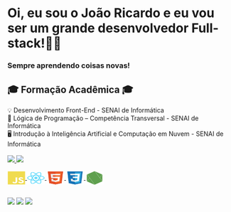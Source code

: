 # Oi, eu sou o João Ricardo e eu vou ser um grande desenvolvedor Full-stack!🧑‍💻

### Sempre aprendendo coisas novas!
<div>
  <h2>🎓 Formação Acadêmica 🎓</h2>
 💡  Desenvolvimento Front-End - SENAI de Informática <br>
 🚀  Lógica de Programação – Competência Transversal - SENAI de Informática <br>
 🖥️  Introdução à Inteligência Artificial e Computação em Nuvem - SENAI de Informática <br>
</div>

<br>

<div>
  <a href="https://github.com/JoaoRicardo-Git">
  <img height="180em" src="https://github-readme-stats.vercel.app/api?username=JoaoRicardo-Git&show_icons=true&theme=dark&include_all_commits=true&count_private=true"/>
  <img height="180em" src="https://github-readme-stats.vercel.app/api/top-langs/?username=JoaoRicardo-Git&layout=compact&langs_count=7&theme=dark"/>
</div>
    
<div style="display: inline_block"><br>
  <img align="center" alt="João-Js" height="30" width="40" src="https://raw.githubusercontent.com/devicons/devicon/master/icons/javascript/javascript-plain.svg">
  <img align="center" alt="João-React" height="30" width="40" src="https://raw.githubusercontent.com/devicons/devicon/master/icons/react/react-original.svg">
  <img align="center" alt="João-HTML" height="30" width="40" src="https://raw.githubusercontent.com/devicons/devicon/master/icons/html5/html5-original.svg">
  <img align="center" alt="João-CSS" height="30" width="40" src="https://raw.githubusercontent.com/devicons/devicon/master/icons/css3/css3-original.svg">
  <img align="center" alt="João-Less" height="30" width="40" src="https://raw.githubusercontent.com/devicons/devicon/master/icons/nodejs/nodejs-plain.svg">
  
  ##
 
<div> 
  
  <a href = "mailto:joaoricardo1127@gmail.com"><img src="https://img.shields.io/badge/-Gmail-%23333?style=for-the-badge&logo=gmail&logoColor=white" target="_blank"></a>
  <a href="https://www.linkedin.com/in/jo%C3%A3o-ricardo-mc/" target="_blank"><img src="https://img.shields.io/badge/-LinkedIn-%230077B5?style=for-the-badge&logo=linkedin&logoColor=white" target="_blank"></a>
  <a href="https://www.instagram.com/joao_devfront/" target="_blank"><img src="https://img.shields.io/badge/Instagram-E4405F?style=for-the-badge&logo=instagram&logoColor=white"/></a>

</div>
